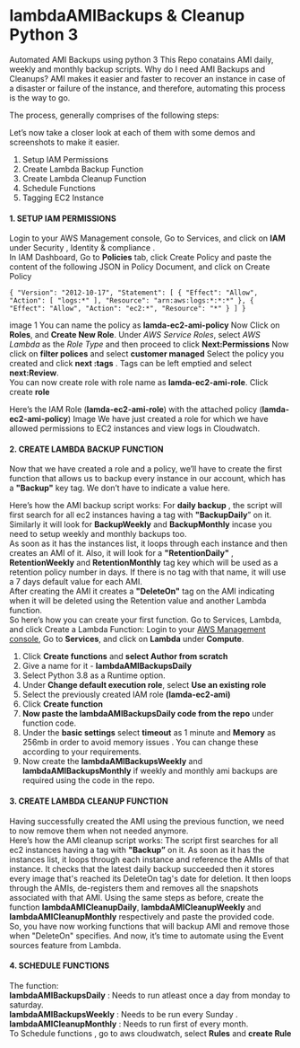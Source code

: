 # lambdaAMIBackups & Cleanup Python 3
Automated AMI Backups using python 3
This Repo conatains AMI daily, weekly and monthly backup scripts.
Why do I need AMI Backups and Cleanups?
AMI makes it easier and faster to recover an instance in case of a disaster or failure of the instance, and therefore, automating this process is the way to go.

The process, generally comprises of the following steps:

Let’s now take a closer look at each of them with some demos and screenshots to make it easier.
1.	Setup IAM Permissions
2.	Create Lambda Backup Function
3.	Create Lambda Cleanup Function
4.	Schedule Functions
5.	 Tagging EC2 Instance

#### 1. SETUP IAM PERMISSIONS
Login to your AWS Management console, Go to Services, and click on **IAM** under Security , Identity & compliance . <br/>
In IAM Dashboard, Go to **Policies** tab, click Create Policy and paste the content of the following JSON in Policy Document, and click on Create Policy

    { "Version": "2012-10-17", "Statement": [ { "Effect": "Allow", "Action": [ "logs:*" ], "Resource": "arn:aws:logs:*:*:*" }, { "Effect": "Allow", "Action": "ec2:*", "Resource": "*" } ] }

image 1
You can name the policy as **lamda-ec2-ami-policy**
Now Click on **Roles**, and **Create New Role**. Under _AWS Service Roles_, select _AWS Lambda_ as the _Role Type_ and then proceed to click **Next:Permissions**
Now click on **filter polices** and select **customer managed**
Select the policy you created and click **next :tags** . Tags can be left emptied and select **next:Review**. <br/> You can now create  role with role name as  **lamda-ec2-ami-role**. Click create **role**  <br/>
 
 Here’s the IAM Role (**lamda-ec2-ami-role**) with the attached policy (**lamda-ec2-ami-policy**)
Image
We have just created a role for which we have allowed permissions to EC2 instances and view logs in Cloudwatch.

#### 2. CREATE LAMBDA BACKUP FUNCTION
Now that we have created a role and a policy, we’ll have to create the first function that allows us to backup every instance in our account, which has a **"Backup"** key tag. We don’t have to indicate a value here. <br/>

Here’s how the AMI backup script works:
For **daily backup** , the script will first search for all ec2 instances having a tag with **"BackupDaily**” on it. Similarly it will look for **BackupWeekly** and **BackupMonthly** incase you need to setup weekly and monthly backups too.<br/>
As soon as it has the instances list, it loops through each instance and then creates an AMI of it.
Also, it will look for a **"RetentionDaily"** , **RetentionWeekly** and **RetentionMonthly** tag key which will be used as a retention policy number in days. If there is no tag with that name, it will use a 7 days default value for each AMI.<br/>
 After creating the AMI it creates a **"DeleteOn"** tag on the AMI indicating when it will be deleted using the Retention value and another Lambda function. <br/>
 So here’s how you can create your first function. Go to Services, Lambda, and click Create a Lambda Function: Login to your [AWS Management console](https://console.aws.amazon.com/lambda/), Go to **Services**, and click on **Lambda** under **Compute**. <br/>

1. Click **Create functions** and **select Author from scratch** <br/>
2. Give a name for it - **lambdaAMIBackupsDaily**
3. Select Python 3.8 as a Runtime option.
4. Under **Change default execution role**, select **Use an existing role**
5. Select the previously created IAM role **(lamda-ec2-ami)**
6. Click **Create function**
7. **Now paste the lambdaAMIBackupsDaily code from the repo** under function code.
8. Under the **basic settings** select **timeout** as 1 minute and **Memory** as 256mb in order to avoid memory issues . You can change these according to your requirements.
9. Now create the **lambdaAMIBackupsWeekly** and **lambdaAMIBackupsMonthly** if weekly and monthly ami backups are required using the code in the repo.

#### 3. **CREATE LAMBDA CLEANUP FUNCTION** 
Having successfully created the AMI using the previous function, we need to now remove them when not needed anymore. <br/>
Here’s how the AMI cleanup script works:
The script first searches for all ec2 instances having a tag with **"Backup”** on it. As soon as it has the instances list, it loops through each instance and reference the AMIs of that instance. It checks that the latest daily backup succeeded then it stores every image that's reached its DeleteOn tag's date for deletion. It then loops through the AMIs, de-registers them and removes all the snapshots associated with that AMI.
Using the same steps as before, create the function **lambdaAMICleanupDaily**, **lambdaAMICleanupWeekly** and **lambdaAMICleanupMonthly**   respectively and paste the provided code. <br/>
So, you have now working functions that will backup AMI and remove those when "DeleteOn" specifies. And now, it’s time to automate using the Event sources feature from Lambda.
#### 4. **SCHEDULE FUNCTIONS** 
The function:<br/>
 **lambdaAMIBackupsDaily** : Needs to run atleast once a day from monday to saturday.<br/>
 **lambdaAMIBackupsWeekly** : Needs to be run every Sunday .<br/>
 **lambdaAMICleanupMonthly** : Needs to run first of every month.<br/>
To Schedule functions , go to aws cloudwatch, select **Rules** and **create Rule**
 
 


